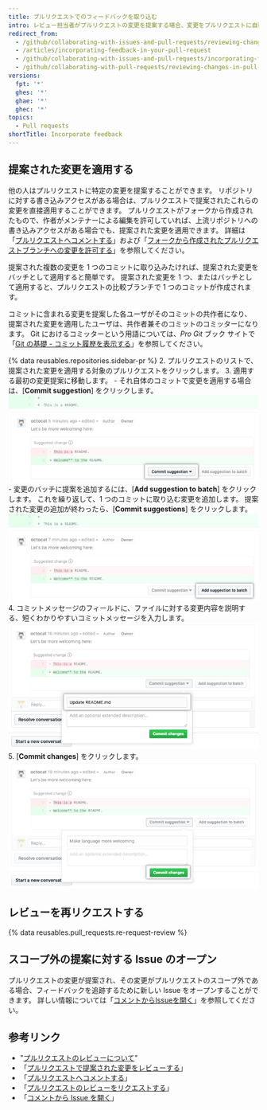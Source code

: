 ```yaml
---
title: プルリクエストでのフィードバックを取り込む
intro: レビュー担当者がプルリクエストの変更を提案する場合、変更をプルリクエストに自動的に組み込むか、Issue をオープンしてスコープ外の提案を追跡できます。
redirect_from:
  - /github/collaborating-with-issues-and-pull-requests/reviewing-changes-in-pull-requests/incorporating-feedback-in-your-pull-request
  - /articles/incorporating-feedback-in-your-pull-request
  - /github/collaborating-with-issues-and-pull-requests/incorporating-feedback-in-your-pull-request
  - /github/collaborating-with-pull-requests/reviewing-changes-in-pull-requests/incorporating-feedback-in-your-pull-request
versions:
  fpt: '*'
  ghes: '*'
  ghae: '*'
  ghec: '*'
topics:
  - Pull requests
shortTitle: Incorporate feedback
---
```


## 提案された変更を適用する

他の人はプルリクエストに特定の変更を提案することができます。 リポジトリに対する書き込みアクセスがある場合は、プルリクエストで提案されたこれらの変更を直接適用することができます。 プルリクエストがフォークから作成されたもので、作者がメンテナーによる編集を許可していれば、上流リポジトリへの書き込みアクセスがある場合でも、提案された変更を適用できます。 詳細は「[プルリクエストへコメントする](/pull-requests/collaborating-with-pull-requests/reviewing-changes-in-pull-requests/commenting-on-a-pull-request)」および「[フォークから作成されたプルリクエストブランチへの変更を許可する](/pull-requests/collaborating-with-pull-requests/working-with-forks/allowing-changes-to-a-pull-request-branch-created-from-a-fork)」を参照してください。

提案された複数の変更を 1 つのコミットに取り込みたければ、提案された変更をバッチとして適用すると簡単です。 提案された変更を 1 つ、またはバッチとして適用すると、プルリクエストの比較ブランチで 1 つのコミットが作成されます。

コミットに含まれる変更を提案した各ユーザがそのコミットの共作者になり、 提案された変更を適用したユーザは、共作者兼そのコミットのコミッターになります。 Git におけるコミッターという用語については、_Pro Git_ ブック サイトで「[Git の基礎 - コミット履歴を表示する](https://git-scm.com/book/en/v2/Git-Basics-Viewing-the-Commit-History)」を参照してください。

{% data reusables.repositories.sidebar-pr %}
2. プルリクエストのリストで、提案された変更を適用する対象のプルリクエストをクリックします。
3. 適用する最初の変更提案に移動します。
    - それ自体のコミットで変更を適用する場合は、[**Commit suggestion**] をクリックします。 ![[Commit suggestion] ボタン](/assets/images/help/pull_requests/commit-suggestion-button.png)
    - 変更のバッチに提案を追加するには、[**Add suggestion to batch**] をクリックします。 これを繰り返して、1 つのコミットに取り込む変更を追加します。 提案された変更の追加が終わったら、[**Commit suggestions**] をクリックします。 ![[Add suggestion to batch] ボタン](/assets/images/help/pull_requests/add-suggestion-to-batch.png)
4. コミットメッセージのフィールドに、ファイルに対する変更内容を説明する、短くわかりやすいコミットメッセージを入力します。 ![Commit messageフィールド](/assets/images/help/pull_requests/suggested-change-commit-message-field.png)
5. [**Commit changes**] をクリックします。 ![[Commit changes] ボタン](/assets/images/help/pull_requests/commit-changes-button.png)

## レビューを再リクエストする

{% data reusables.pull_requests.re-request-review %}

## スコープ外の提案に対する Issue のオープン

プルリクエストの変更が提案され、その変更がプルリクエストのスコープ外である場合、フィードバックを追跡するために新しい Issue をオープンすることができます。 詳しい情報については「[コメントからIssueを開く](/github/managing-your-work-on-github/opening-an-issue-from-a-comment)」を参照してください。

## 参考リンク

- "[プルリクエストのレビューについて](/github/collaborating-with-issues-and-pull-requests/about-pull-request-reviews)"
- 「[プルリクエストで提案された変更をレビューする](/pull-requests/collaborating-with-pull-requests/reviewing-changes-in-pull-requests/reviewing-proposed-changes-in-a-pull-request)」
- 「[プルリクエストへコメントする](/pull-requests/collaborating-with-pull-requests/reviewing-changes-in-pull-requests/commenting-on-a-pull-request)」
- 「[プルリクエストのレビューをリクエストする](/github/collaborating-with-issues-and-pull-requests/requesting-a-pull-request-review)」
- 「[コメントから Issue を開く](/github/managing-your-work-on-github/opening-an-issue-from-a-comment)」
